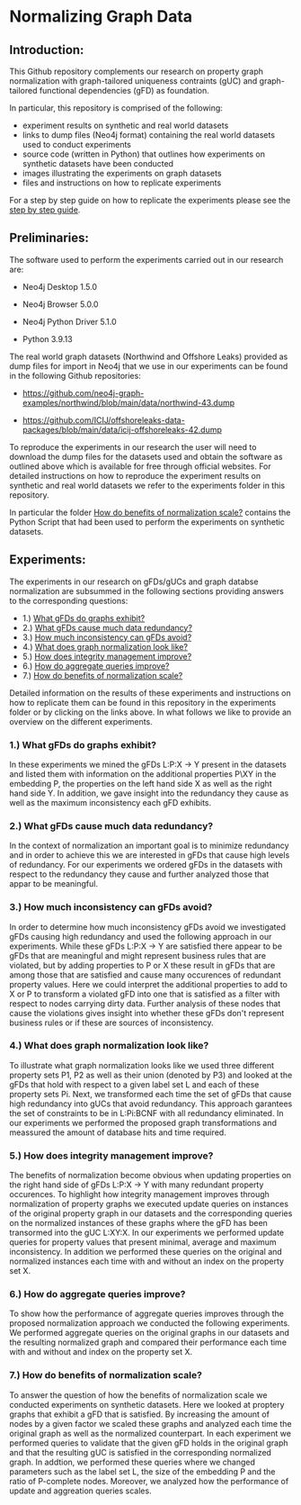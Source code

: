 # Normalizing Graph Data

## Introduction: 

This Github repository complements our research on property graph normalization with graph-tailored uniqueness contraints (gUC) and graph-tailored functional dependencies (gFD) as foundation.

In particular, this repository is comprised of the following:

- experiment results on synthetic and real world datasets
- links to dump files (Neo4j format) containing the real world datasets used to conduct experiments
- source code (written in Python) that outlines how experiments on synthetic datasets have been conducted
- images illustrating the experiments on graph datasets
- files and instructions on how to replicate experiments

For a step by step guide on how to replicate the experiments please see the [step by step guide](https://github.com/GraphDatabaseExperiments/normalization_experiments/tree/main/experiments_manual).

## Preliminaries:

The software used to perform the experiments carried out in our research are:

- Neo4j Desktop 1.5.0

- Neo4j Browser 5.0.0

- Neo4j Python Driver 5.1.0

- Python 3.9.13


The real world graph datasets (Northwind and Offshore Leaks) provided as dump files for import in Neo4j that we use in our experiments can be found in the following Github repositories:


- https://github.com/neo4j-graph-examples/northwind/blob/main/data/northwind-43.dump

- https://github.com/ICIJ/offshoreleaks-data-packages/blob/main/data/icij-offshoreleaks-42.dump


To reproduce the experiments in our research the user will need to download the dump files for the datasets used and obtain the software as outlined above which is available for free through official websites. For detailed instructions on how to reproduce the experiment results on synthetic and real world datasets we refer to the experiments folder in this repository.

In particular the folder [How do benefits of normalization scale?](https://github.com/GraphDatabaseExperiments/normalization_experiments/tree/main/experiments/7_How_do_benefits_of_normalization_scale) contains the Python Script that had been used to perform the experiments on synthetic datasets.


## Experiments:

The experiments in our research on gFDs/gUCs and graph databse normalization are subsummed in the following sections providing answers to the corresponding questions:

- 1.) [What gFDs do graphs exhibit?](https://github.com/GraphDatabaseExperiments/normalization_experiments/tree/main/experiments/1_What_gFDs_do_graphs_exhibit)
- 2.) [What gFDs cause much data redundancy?](https://github.com/GraphDatabaseExperiments/normalization_experiments/tree/main/experiments/2_What_gFDs_cause_much_data_redundancy)
- 3.) [How much inconsistency can gFDs avoid?](https://github.com/GraphDatabaseExperiments/normalization_experiments/tree/main/experiments/3_How_much_inconsistency_can_gFDs_avoid)
- 4.) [What does graph normalization look like?](https://github.com/GraphDatabaseExperiments/normalization_experiments/tree/main/experiments/4_What_does_graph_normalization_look_like)
- 5.) [How does integrity management improve?](https://github.com/GraphDatabaseExperiments/normalization_experiments/tree/main/experiments/5_How_does_integrity_management_improve)
- 6.) [How do aggregate queries improve?](https://github.com/GraphDatabaseExperiments/normalization_experiments/tree/main/experiments/6_How_do_aggregate_queries_improve)
- 7.) [How do benefits of normalization scale?](https://github.com/GraphDatabaseExperiments/normalization_experiments/tree/main/experiments/7_How_do_benefits_of_normalization_scale)


Detailed information on the results of these experiments and instructions on how to replicate them can be found in this repository in the experiments folder or by clicking on the links above. In what follows we like to provide an overview on the different experiments.

### 1.) What gFDs do graphs exhibit?

In these experiments we mined the gFDs L:P:X -> Y present in the datasets and listed them with information on the additional properties P\XY in the embedding P, the properties on the left hand side X as well as the right hand side Y. In addition, we gave insight into the redundancy they cause as well as the maximum inconsistency each gFD exhibits.

### 2.) What gFDs cause much data redundancy?

In the context of normalization an important goal is to minimize redundancy and in order to achieve this we are interested in gFDs that cause high levels of redundancy. For our experiments we ordered gFDs in the datasets with respect to the redundancy they cause and further analyzed those that appar to be meaningful.

### 3.) How much inconsistency can gFDs avoid?

In order to determine how much inconsistency gFDs avoid we investigated gFDs causing high redundancy and used the following approach in our experiments. While these gFDs L:P:X -> Y are satisfied there appear to be gFDs that are meaningful and might represent business rules that are violated, but by adding properties to P or X these result in gFDs that are among those that are satisfied and cause many occurences of redundant property values. Here we could interpret the additional properties to add to X or P to transform a violated gFD into one that is satisfied as a filter with respect to nodes carrying dirty data. Further analysis of these nodes that cause the violations gives insight into whether these gFDs don't represent business rules or if these are sources of inconsistency.   

### 4.) What does graph normalization look like?

To illustrate what graph normalization looks like we used three different property sets P1, P2 as well as their union (denoted by P3) and looked at the gFDs that hold with respect to a given label set L and each of these property sets Pi. Next, we transformed each time the set of gFDs that cause high redundancy into gUCs that avoid redundancy. This approach garantees the set of constraints to be in L:Pi:BCNF with all redundancy eliminated. In our experiments we performed the proposed graph transformations and meassured the amount of database hits and time required.

### 5.) How does integrity management improve?

The benefits of normalization become obvious when updating properties on the right hand side of gFDs L:P:X -> Y with many redundant property occurences. To highlight how integrity management improves through normalization of property graphs we executed update queries on instances of the original property graph in our datasets and the corresponding queries on the normalized instances of these graphs where the gFD has been transormed into the gUC L:XY:X. In our experiments we performed update queries for property values that present minimal, average and maximum inconsistency. In addition we performed these queries on the original and normalized instances each time with and without an index on the property set X. 

### 6.) How do aggregate queries improve?

To show how the performance of aggregate queries improves through the proposed normalization approach we conducted the following experiments. We performed aggregate queries on the original graphs in our datasets and the resulting normalized graph and compared their performance each time with and without and index on the property set X.

### 7.) How do benefits of normalization scale?

To answer the question of how the benefits of normalization scale we conducted experiments on synthetic datasets. Here we looked at proptery graphs that exhibit a gFD that is satisfied. By increasing the amount of nodes by a given factor we scaled these graphs and analyzed each time the original graph as well as the normalized counterpart. In each experiment we performed queries to validate that the given gFD holds in the original graph and that the resulting gUC is satisfied in the corresponding normalized graph. In addtion, we performed these queries where we changed parameters such as the label set L, the size of the embedding P and the ratio of P-complete nodes. Moreover, we analyzed how the performance of update and aggreation queries scales. 



